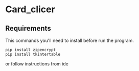 # Card_clicer
## Requirements
This commands you'll need to install before run the program.




```shell
pip install zipencrypt
pip install tkintertable
```
or follow instructions from ide
